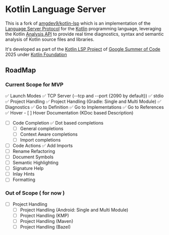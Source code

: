 # Kotlin Language Server

This is a fork of [amgdev9/kotlin-lsp](https://github.com/amgdev9/kotlin-lsp) which is an implementation of the [Language Server Protocol](https://microsoft.github.io/language-server-protocol/specification) for the [Kotlin](https://kotlinlang.org) programming language, leveraging the Kotlin [Analysis API](https://github.com/JetBrains/kotlin/blob/master/docs/analysis/analysis-api/analysis-api.md) to provide real time diagnostics, syntax and semantic analysis of Kotlin source files and libraries.

It's developed as part of the [Kotlin LSP Project](https://kotlinlang.org/docs/gsoc-2025.html#kotlin-language-server-lsp-hard-350-hrs) of [Google Summer of Code](https://summerofcode.withgoogle.com) 2025 under [Kotlin Foundation](https://kotlinfoundation.org) 

## RoadMap

### Current Scope for MVP
✅ Launch Modes
    ✅ TCP Server (--tcp and --port {2090 by default})
    ✅ stdio
✅ Project Handling 
    ✅ Project Handling (Gradle: Single and Multi Module)
✅ Diagnostics
✅ Go to Definition
✅ Go to Implementations
✅ Go to References
✅ Hover
    - [ ] Hover Documentation (KDoc based Description)
- [ ] Code Completion
    ✅ Dot based completions
    - [ ] General completions
    - [ ] Context Aware completions
    - [ ] Import completions
- [ ] Code Actions
    ✅ Add Imports
- [ ] Rename Refactoring
- [ ] Document Symbols
- [ ] Semantic Highlighting
- [ ] Signature Help
- [ ] Inlay Hints
- [ ] Formatting

### Out of Scope ( for now )
- [ ] Project Handling 
    - [ ] Project Handling (Android: Single and Multi Module)
    - [ ] Project Handling (KMP)
    - [ ] Project Handling (Maven)
    - [ ] Project Handling (Bazel)
